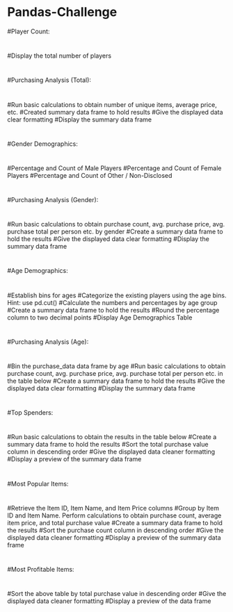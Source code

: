 # Pandas-Challenge
#Player Count:
#
#Display the total number of players
#
#Purchasing Analysis (Total):
#
#Run basic calculations to obtain number of unique items, average price, etc.
#Created summary data frame to hold results
#Give the displayed data clear formatting
#Display the summary data frame
#
#Gender Demographics:
#
#Percentage and Count of Male Players
#Percentage and Count of Female Players
#Percentage and Count of Other / Non-Disclosed
#
#Purchasing Analysis (Gender):
#
#Run basic calculations to obtain purchase count, avg. purchase price, avg. purchase total per person etc. by gender
#Create a summary data frame to hold the results
#Give the displayed data clear formatting
#Display the summary data frame
#
#Age Demographics:
#
#Establish bins for ages
#Categorize the existing players using the age bins. Hint: use pd.cut()
#Calculate the numbers and percentages by age group
#Create a summary data frame to hold the results
#Round the percentage column to two decimal points
#Display Age Demographics Table
#
#Purchasing Analysis (Age):
#
#Bin the purchase_data data frame by age
#Run basic calculations to obtain purchase count, avg. purchase price, avg. purchase total per person etc. in the table below
#Create a summary data frame to hold the results
#Give the displayed data clear formatting
#Display the summary data frame
#
#Top Spenders:
#
#Run basic calculations to obtain the results in the table below
#Create a summary data frame to hold the results
#Sort the total purchase value column in descending order
#Give the displayed data cleaner formatting
#Display a preview of the summary data frame
#
#Most Popular Items:
#
#Retrieve the Item ID, Item Name, and Item Price columns
#Group by Item ID and Item Name. Perform calculations to obtain purchase count, average item price, and total purchase value
#Create a summary data frame to hold the results
#Sort the purchase count column in descending order
#Give the displayed data cleaner formatting
#Display a preview of the summary data frame
#
#Most Profitable Items:
#
#Sort the above table by total purchase value in descending order
#Give the displayed data cleaner formatting
#Display a preview of the data frame
